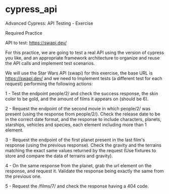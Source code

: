 # cypress_api

Advanced Cypress: API Testing - Exercise

Required Practice

API to test: https://swapi.dev/

For this practice, we are going to test a real API using the version of cypress you like,  and an appropriate framework architecture to organize and reuse the API calls and implement test scenarios.

We will use the Star Wars API (swapi) for this exercise, the base URL is https://swapi.dev/ and we need to Implement tests (a different test for each request) performing the following actions:

1 - Test the endpoint people/2/ and check the success response, the skin color to be gold, and the amount of films it appears on (should be 6).

2 - Request the endpoint of the second movie in which people/2/ was present (using the response from people/2/). Check the release date to be in the correct date format, and the response to include characters, planets, starships, vehicles and species, each element including more than 1 element.

3 - Request the endpoint of the first planet present in the last film's response (using the previous response). Check the gravity and the terrains matching the exact same values returned by the request (Use fixtures to store and compare the data of terrains and gravity).

4 - On the same response from the planet, grab the url element on the response, and request it. Validate the response being exactly the same from the previous one.

5 - Request the /films/7/ and check the response having a 404 code.


